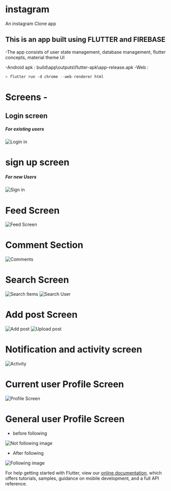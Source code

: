 # instagram

An instagram Clone app

## This is an app built using FLUTTER and FIREBASE

 -The app consists of user state management, database management, flutter concepts, material theme UI
 
 -Android apk : build\app\outputs\flutter-apk\app-release.apk
 -Web : 
 ```dart
 > flutter run -d chrome --web-renderer html 
 ```
 
# Screens -
## Login screen
##### For existing users
![Login in](https://drive.google.com/thumbnail?id=1lb8oEUfZIPqqHq0AJj3TaXq5_2PLByJW "login in")
# sign up screen

##### For new Users
![Sign in](https://drive.google.com/thumbnail?id=1hRSAbwMo1c2n3HgLciHh5xZtOtcuKELE "Sign in")

# Feed Screen
![Feed Screen](https://drive.google.com/thumbnail?id=1L3d2KdUUp-MixHRWuEiUsrUmFo9Fjdt0  "Feed Screen")

#  Comment Section
![Comments](https://drive.google.com/thumbnail?id=1rcxi_zqK75HTjYlbDsxoH2H3HznRyDN0 "Comment section") 

# Search Screen 

![Search Items](https://drive.google.com/thumbnail?id=1eTs6QzOBbzbqIc80amoUN_d_NE50DQcH  "Search screen")  ![Search User](https://drive.google.com/thumbnail?id=1zRR5aPXCjlZV3iPJZ2PrwBoPeJh-qfoh "Search user")

# Add post Screen
![Add post](https://drive.google.com/thumbnail?id=1bhn2y_W5d64HN09gwpplr5tVx9aqmkcY "Add post")  ![Upload post](https://drive.google.com/thumbnail?id=1PRqSNxCSC_ch6TvJoLhl1xxueZX5iZGp  "Upload post")

# Notification and activity screen
![Activity](https://drive.google.com/thumbnail?id=1qa8j4ofJKzWp5zUkObSg2Dd1l1_Dak6S  "Activity Screen")

# Current user Profile Screen
![Profile Screen](https://drive.google.com/thumbnail?id=11HRzLf-G7h2QTwOSOKsUbWGshIaDaV_i   "Profile Screen")

# General user Profile Screen 
- before following 

![Not following image](https://drive.google.com/thumbnail?id=1P29ajnYma34bK9j0WvbL-zHHSuRtI-u0  "Not following")
- After following

![Following image](https://drive.google.com/thumbnail?id=1_bchqdWDMVKwj-UJ8-4STmSbmtx6gTmn "Following ") 

For help getting started with Flutter, view our
[online documentation](https://flutter.dev/docs), which offers tutorials,
samples, guidance on mobile development, and a full API reference.
